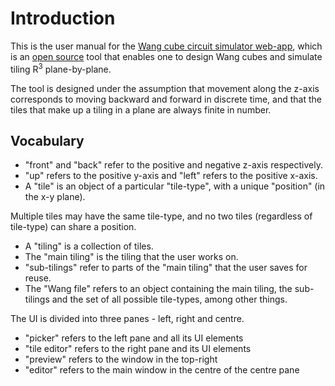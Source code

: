 # Introduction

This is the user manual for the [Wang cube circuit simulator web-app](https://mathewkj2048.github.io/Wang-cube-circuit-simulator), which is an [open source](https://github.com/MathewKJ2048/Wang-cube-circuit-simulator) tool that enables one to design Wang cubes and simulate tiling R<sup>3</sup> plane-by-plane.

The tool is designed under the assumption that movement along the z-axis corresponds to moving backward and forward in discrete time, and that the tiles that make up a tiling in a plane are always finite in number.

## Vocabulary

- "front" and "back" refer to the positive and negative z-axis respectively. 
- "up" refers to the positive y-axis and "left" refers to the positive x-axis.
- A "tile" is an object of a particular "tile-type", with a unique "position" (in the x-y plane). 

Multiple tiles may have the same tile-type, and no two tiles (regardless of tile-type) can share a position.

- A "tiling" is a collection of tiles.
- The "main tiling" is the tiling that the user works on. 
- "sub-tilings" refer to parts of the "main tiling" that the user saves for reuse.
- The "Wang file" refers to an object containing the main tiling, the sub-tilings and the set of all possible tile-types, among other things.

The UI is divided into three panes - left, right and centre.

- "picker" refers to the left pane and all its UI elements
- "tile editor" refers to the right pane and its UI elements
- "preview" refers to the window in the top-right
- "editor" refers to the main window in the centre of the centre pane

